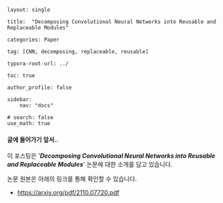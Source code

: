 ```
layout: single

title:  "Decomposing Convolutional Neural Networks into Reusable and Replaceable Modules"

categories: Paper

tag: [CNN, decomposing, replaceable, reusable]

typora-root-url: ../

toc: true

author_profile: false

sidebar:
    nav: "docs"

# search: false
use_math: true

```



#### 글에 들어가기 앞서..

이 포스팅은 '***Decomposing Convolutional Neural Networks into Reusable and Replaceable Modules***' 논문에 대한 소개를 담고 있습니다.



논문 원본은 아래의 링크를 통해 확인할 수 있습니다.

- <https://arxiv.org/pdf/2110.07720.pdf>
